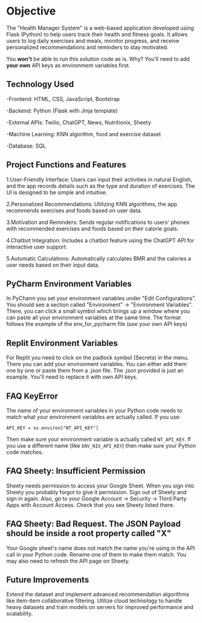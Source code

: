 
# Objective
The "Health Manager System" is a web-based application developed using Flask (Python) to help users track their health and fitness goals. It allows users to log daily exercises and meals, monitor progress, and receive personalized recommendations and reminders to stay motivated.

You **won't** be able to run this solution code as is. Why? You'll need to add **your own** API keys as environment variables first.

## Technology Used

-Frontend: HTML, CSS, JavaScript, Bootstrap

-Backend: Python (Flask with Jinja template)

-External APIs: Twilio, ChatGPT, News, Nutritionix, Sheety

-Machine Learning: KNN algorithm, food and exercise dataset

-Database: SQL

## Project Functions and Features
1.User-Friendly Interface: Users can input their activities in natural English, and the app records details such as the type and duration of exercises. The UI is designed to be simple and intuitive.

2.Personalized Recommendations: Utilizing KNN algorithms, the app recommends exercises and foods based on user data.

3.Motivation and Reminders: Sends regular notifications to users' phones with recommended exercises and foods based on their calorie goals.

4.Chatbot Integration: Includes a chatbot feature using the ChatGPT API for interactive user support.

5.Automatic Calculations: Automatically calculates BMR and the calories a user needs based on their input data.

## PyCharm Environment Variables

In PyCharm you set your environment variables under "Edit Configurations". You should see a section called "Environment" -> "Environment Variables". There, you can click a small symbol which brings up a window where you can paste all your environment variables at the same time. The format follows the example of the env_for_pycharm file (use your own API keys)

## Replit Environment Variables

For Replit you need to click on the padlock symbol (Secrets) in the menu. There you can add your environment variables. You can either add them one by one or paste them from a .json file. The .json provided is just an example. You'll need to replace it with own API keys.

## FAQ KeyError

The name of your environment variables in your Python code needs to match what your environment variables are actually called. If you use:

```
API_KEY = os.environ["NT_API_KEY"]
```

Then make sure your environment variable is actually called `NT_API_KEY`. If you use a different name (like `ENV_NIX_API_KEY`) then make sure your Python code matches.

## FAQ Sheety: Insufficient Permission

Sheety needs permission to access your Google Sheet. When you sign into Sheety you probably forgot to give it permission. Sign out of Sheety and sign in again. Also, go to your Google Account -> Security -> Third Party Apps with Account Access. Check that you see Sheety listed there.

## FAQ Sheety: Bad Request. The JSON Payload should be inside a root property called "X"

Your Google sheet's name does not match the name you're using in the API call in your Python code. Rename one of them to make them match. You may also need to refresh the API page on Sheety.

## Future Improvements
Extend the dataset and implement advanced recommendation algorithms like item-item collaborative filtering.
Utilize cloud technology to handle heavy datasets and train models on servers for improved performance and scalability.

